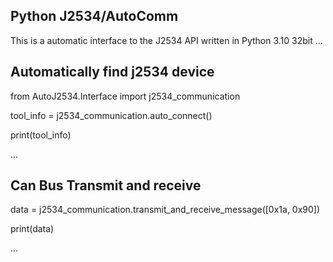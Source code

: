 ## Python J2534/AutoComm
This is a automatic interface to the J2534 API written in Python 3.10  32bit
...

## Automatically find j2534 device

from AutoJ2534.Interface import j2534_communication

tool_info = j2534_communication.auto_connect()

print(tool_info)

...


## Can Bus Transmit and receive

data = j2534_communication.transmit_and_receive_message([0x1a, 0x90])

print(data)

...



